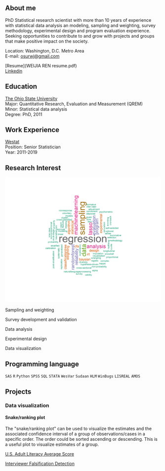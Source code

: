 
## About me

PhD Statistical research scientist with more than 10 years of experience with statistical data analysis an modeling, sampling and weighting, survey methodology, experimental design and program evaluation experience. Seeking opportunities to contribute to and grow with projects and groups that make positive impact on the society.  

Location:  Washington, D.C. Metro Area        
E-mail:    osurwj@gmail.com 

[Resume](WEIJIA REN resume.pdf)         
[Linkedin](https://www.linkedin.com/in/weijia-ren-6b885311/)

## Education 

[The Ohio State University](https://www.osu.edu)   
Major: Quantitative Research, Evaluation and Measurement (QREM)   
Minor: Statistical data analysis  
Degree: PhD, 2011         


## Work Experience 

[Westat](http://www.westat.com)    
Position: Senior Statistician    
Year: 2011-2019 


## Research Interest        
![](myskill.png)

Sampling and weighting 

Survey development and validation 

Data analysis 

Experimental design 

Data visualization 



## Programming language         
`SAS` `R` `Python` `SPSS` `SQL` `STATA` `WesVar` `Sudaan` `HLM` `WinBugs` `LISREAL` `AMOS` 

## Projects

### Data visualization 

#### Snake/ranking plot

The "snake/ranking plot" can be used to visualize the estimates and the associated confidence interval of a group of observations/cases in a specific order. The order could be sorted ascending or descending. This is a useful plot to visualize estimates of a group.  

[U.S. Adult Literacy Average Score](https://weijia-ren.github.io/PIAAC-snake-plot/)

[Interviewer Falsification Detection](https://weijia-ren.github.io/Falsification-detection/)






